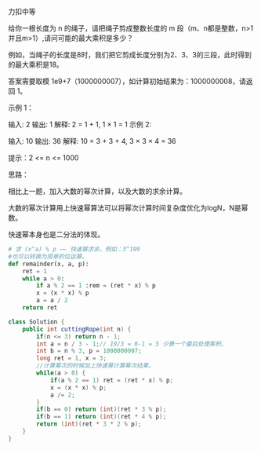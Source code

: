 力扣中等



给你一根长度为 n 的绳子，请把绳子剪成整数长度的 m 段（m、n都是整数，n>1并且m>1）,请问可能的最大乘积是多少？

例如，当绳子的长度是8时，我们把它剪成长度分别为2、3、3的三段，此时得到的最大乘积是18。



答案需要取模 1e9+7（1000000007），如计算初始结果为：1000000008，请返回 1。

 

示例 1：

输入: 2
输出: 1
解释: 2 = 1 + 1, 1 × 1 = 1
示例 2:

输入: 10
输出: 36
解释: 10 = 3 + 3 + 4, 3 × 3 × 4 = 36


提示：2 <= n <= 1000





思路：

相比上一题，加入大数的幂次计算，以及大数的求余计算。

大数的幂次计算用上快速幂算法可以将幂次计算时间复杂度优化为logN，N是幂数。

快速幂本身也是二分法的体现。

````python
# 求 (x^a) % p —— 快速幂求余，例如：3^199
#也可以转换为简单的位运算。
def remainder(x, a, p):
    ret = 1
    while a > 0:
        if a % 2 == 1 :rem = (ret * x) % p
        x = (x * x) % p
        a = a / 2
    return ret
````



````java
class Solution {
    public int cuttingRope(int n) {
        if(n <= 3) return n - 1;
        int a = n / 3 - 1;// 19/3 = 6-1 = 5 少算一个最后处理乘积。
        int b = n % 3, p = 1000000007;
        long ret = 1, x = 3;
        //计算幂次的时候加上快速幂计算幂次结果。
        while(a > 0) {
            if(a % 2 == 1) ret = (ret * x) % p;
            x = (x * x) % p;
            a /= 2;
        }
        if(b == 0) return (int)(ret * 3 % p);
        if(b == 1) return (int)(ret * 4 % p);
        return (int)(ret * 3 * 2 % p);
    }
}
````

